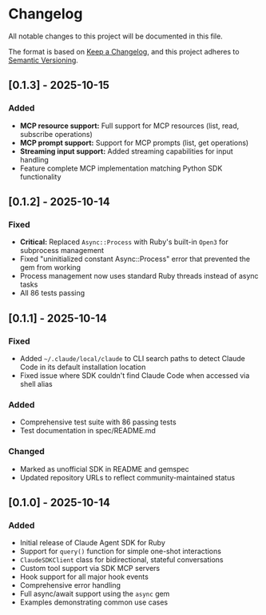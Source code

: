 # Changelog

All notable changes to this project will be documented in this file.

The format is based on [Keep a Changelog](https://keepachangelog.com/en/1.0.0/),
and this project adheres to [Semantic Versioning](https://semver.org/spec/v2.0.0.html).

## [0.1.3] - 2025-10-15

### Added
- **MCP resource support:** Full support for MCP resources (list, read, subscribe operations)
- **MCP prompt support:** Support for MCP prompts (list, get operations)
- **Streaming input support:** Added streaming capabilities for input handling
- Feature complete MCP implementation matching Python SDK functionality

## [0.1.2] - 2025-10-14

### Fixed
- **Critical:** Replaced `Async::Process` with Ruby's built-in `Open3` for subprocess management
- Fixed "uninitialized constant Async::Process" error that prevented the gem from working
- Process management now uses standard Ruby threads instead of async tasks
- All 86 tests passing

## [0.1.1] - 2025-10-14

### Fixed
- Added `~/.claude/local/claude` to CLI search paths to detect Claude Code in its default installation location
- Fixed issue where SDK couldn't find Claude Code when accessed via shell alias

### Added
- Comprehensive test suite with 86 passing tests
- Test documentation in spec/README.md

### Changed
- Marked as unofficial SDK in README and gemspec
- Updated repository URLs to reflect community-maintained status

## [0.1.0] - 2025-10-14

### Added
- Initial release of Claude Agent SDK for Ruby
- Support for `query()` function for simple one-shot interactions
- `ClaudeSDKClient` class for bidirectional, stateful conversations
- Custom tool support via SDK MCP servers
- Hook support for all major hook events
- Comprehensive error handling
- Full async/await support using the `async` gem
- Examples demonstrating common use cases
